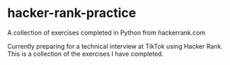 # hacker-rank-practice
A collection of exercises completed in Python from hackerrank.com

Currently preparing for a technical interview at TikTok using Hacker Rank. This is a collection of the exercises I have completed. 
